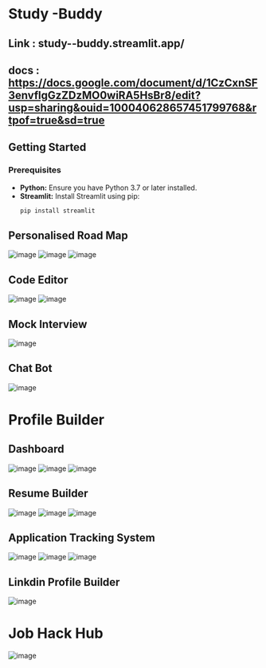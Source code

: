 # Study -Buddy
## Link : study--buddy.streamlit.app/
## docs : https://docs.google.com/document/d/1CzCxnSF3envflgGzZDzMO0wiRA5HsBr8/edit?usp=sharing&ouid=100040628657451799768&rtpof=true&sd=true
## Getting Started

### Prerequisites
* **Python:** Ensure you have Python 3.7 or later installed.
* **Streamlit:** Install Streamlit using pip:
  ```bash
  pip install streamlit
## Personalised Road Map 
![image](https://github.com/user-attachments/assets/98793a93-b9ed-4798-9f76-689c835f3e3b)
![image](https://github.com/user-attachments/assets/2a055789-1801-404b-a95a-de32bd04ef7b)
![image](https://github.com/user-attachments/assets/917200ee-c667-4156-8769-df18818ed263)
## Code Editor
![image](https://github.com/user-attachments/assets/e69cb0a2-7809-4cc0-87a6-9b067d7ae157)
![image](https://github.com/user-attachments/assets/ea6ccd1f-92a6-4d7a-bf04-ff888802effe)

## Mock Interview
![image](https://github.com/user-attachments/assets/97da419e-e6c8-4487-974c-99de049953df)

## Chat Bot
![image](https://github.com/user-attachments/assets/ac308f95-fb36-4b68-bff4-24c5ed080a16)

# Profile Builder
## Dashboard
![image](https://github.com/user-attachments/assets/632bbda0-27f5-4c33-a0e5-ac4e1091de2a)
![image](https://github.com/user-attachments/assets/38c47621-bca6-48a0-a7ff-4c43caea1028)
![image](https://github.com/user-attachments/assets/f14506b2-6e94-4cc7-b9d0-299bc0679031)
## Resume Builder
![image](https://github.com/user-attachments/assets/250fe5cd-a001-4bd2-ad21-dd64b25ec176)
![image](https://github.com/user-attachments/assets/ca9a3661-e748-4dc9-a8c3-1c23260ee28c)
![image](https://github.com/user-attachments/assets/6bb69237-fbcc-48a4-aff2-6e97f53ebdd7)
## Application Tracking System
![image](https://github.com/user-attachments/assets/852d8ac5-239b-4a3f-a92b-76a08d77ea76)
![image](https://github.com/user-attachments/assets/de819040-12cd-416d-9948-b43c616372fb)
![image](https://github.com/user-attachments/assets/00eb8be5-683b-4b8e-af90-c11e27c0dba3)
## Linkdin Profile Builder
![image](https://github.com/user-attachments/assets/001d14b8-faa1-40eb-84c7-51db9f87e481)
# Job Hack Hub
![image](https://github.com/user-attachments/assets/ce495dba-072b-4fbf-bbd4-72815759bc82)







